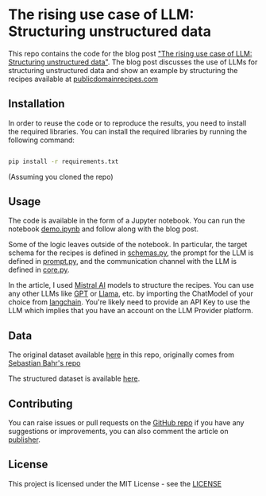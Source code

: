 # The rising use case of LLM: Structuring unstructured data

This repo contains the code for the blog post ["The rising use case of LLM: Structuring unstructured data"](<insert-link>). 
The blog post discusses the use of LLMs for structuring unstructured data and show an example by structuring the recipes available at [publicdomainrecipes.com](https://publicdomainrecipes.com/)

## Installation

In order to reuse the code or to reproduce the results, you need to install the required libraries. You can install the required libraries by running the following command:

```bash

pip install -r requirements.txt

```

(Assuming you cloned the repo)

## Usage

The code is available in the form of a Jupyter notebook. You can run the notebook [demo.ipynb](https://github.com/VianneyMI/baker/blob/main/demo.ipynb) and follow along with the blog post.

Some of the logic leaves outside of the notebook.
In particular, the target schema for the recipes is defined in [schemas.py](https://github.com/VianneyMI/baker/blob/main/schemas.py), the prompt for the LLM is defined in [prompt.py](https://github.com/VianneyMI/baker/blob/main/prompt.py), and the communication channel with the LLM is defined in [core.py](https://github.com/VianneyMI/baker/blob/main/core.py).

In the article, I used [Mistral AI](https://mistral.ai/) models to structure the recipes. You can use any other LLMs like [GPT](https://openai.com/index/gpt-4/) or [Llama](https://llama.meta.com/), etc. by importing the ChatModel of your choice from [langchain](https://www.langchain.com/).
You're likely need to provide an API Key to use the LLM which implies that you have an account on the LLM Provider platform.

## Data

The original dataset available [here](https://github.com/VianneyMI/baker/blob/main/data/input/recipes_v1.json) in this repo, originally comes from [Sebastian Bahr's repo](https://github.com/sebastianbahr/RecipeRecommender)

The structured dataset is available [here](https://github.com/VianneyMI/baker/blob/main/data/output/parsed_recipes_all_8x7b.json).

## Contributing

You can  raise issues or pull requests on the [GitHub repo](https://github.com/VianneyMI/baker/issues) if you have any suggestions or improvements, you can also comment the article on [publisher]().

## License

This project is licensed under the MIT License - see the [LICENSE](https://github.com/VianneyMI/baker/blob/main/LICENSE)